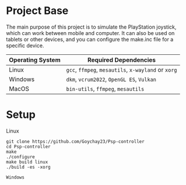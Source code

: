 # Project Base
The main purpose of this project is to simulate the PlayStation joystick, which can work between mobile and computer.
It can also be used on tablets or other devices, and you can configure the make.inc file for a specific device.

| Operating System | Required Dependencies                                      |
|------------------|------------------------------------------------------------|
| Linux            | `gcc`, `ffmpeg`, `mesautils`, `x-wayland` or `xorg`        |
| Windows          | `dkm`, `vcrum2022`, `OpenGL ES`, `Vulkan`                  |
| MacOS            | `bin-utils`, `ffmpeg`, `mesautils`                         |

#  Setup
Linux
```
git clone https://github.com/Goychay23/Psp-controller
cd Psp-controller
make
./configure
make build linux
./build -es -xorg

Windows



